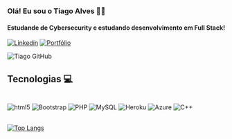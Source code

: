 ### Olá! Eu sou o Tiago Alves 🙋‍♂️ 
#### Estudande de Cybersecurity e estudando desenvolvimento em Full Stack!

[![Linkedin](https://img.shields.io/badge/LinkedIn-0077B5?style=for-the-badge&logo=linkedin&logoColor=white)](https://www.linkedin.com/in/tiagoalves7/)
[![Portfólio](https://img.shields.io/badge/Portfolio-000000?style=for-the-badge&logo=About.&logoColor=white)](#)

![Tiago GitHub](https://github-readme-stats.vercel.app/api?username=AlvesTiago7&show_icons=true&theme=tokyonight)

## Tecnologias 💻

<div style="display: inline_block"><br/>
    <img align="center" alt="html5" src="https://img.shields.io/badge/HTML5-E34F26?style=for-the-badge&logo=html5&logoColor=white">
    <img align="center" alt="Bootstrap" src="https://img.shields.io/badge/Bootstrap-563D7C?style=for-the-badge&logo=bootstrap&logoColor=white">
    <img align="center" alt="PHP" src="https://img.shields.io/badge/PHP-777BB4?style=for-the-badge&logo=php&logoColor=white">
    <img align="center" alt="MySQL" src="https://img.shields.io/badge/MySQL-00000F?style=for-the-badge&logo=mysql&logoColor=white">
    <img align="center" alt="Heroku" src="https://img.shields.io/badge/Heroku-430098?style=for-the-badge&logo=heroku&logoColor=white">
    <img align="center" alt="Azure" src="https://img.shields.io/badge/Microsoft_Azure-0089D6?style=for-the-badge&logo=microsoft-azure&logoColor=white">
    <img align="center" alt="C++" src="https://img.shields.io/badge/C%2B%2B-00599C?style=for-the-badge&logo=c%2B%2B&logoColor=white">
</div>

<div>
<br/>
</div>

[![Top Langs](https://github-readme-stats.vercel.app/api/top-langs/?username=AlvesTiago7&layout=compact)](https://github.com/AlvesTiago7/github-readme-stats)
